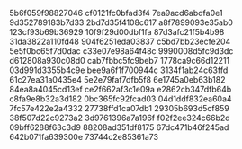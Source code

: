 5b6f059f98827046
cf0121fc0bfad3f4
7ea9acd6abdfa0e1
9d352789183b7d33
2bd7d35f4108c617
a8f7899093e35ab0
123cf93b69b36929
10f9f29d00dbf1fa
87d3afc21f5b4b98
31da3822a110fd48
904f6251eda03837
c5bd7bb23ecfe204
5e5f0bc65f7d0dac
c33e07e98a64f48c
9990008d5fc9d3dc
d612808a930c08d0
cab7fbbc5fc9beb7
1778ca9c66d12211
03d991d3355b4c9e
bee9a6f1f700944c
3134f1ab24c63ffd
61c27ea31a0435e4
5e2e79faf7dfb5f8
6e1745a0eb63b182
84ea8a4045cd13ef
ce2f662af3c1e09a
e2862cb347dfb64b
c8fa9e8b32a3d182
0bc365fc92fcad03
04d1ddf832ea60a4
7fc57e422e2a4332
27738ffd1ca07db1
29305b693d5cf859
38f507d22c9273a2
3d9761396a7a196f
f02f2ee324c66b2d
09bff6288f63c3d9
88208ad351df8175
67dc471b46f245ad
642b071fa639300e
73744c2e85361a73
